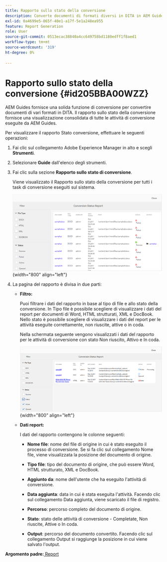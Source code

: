 ```yaml
---
title: Rapporto sullo stato della conversione
description: Converte documenti di formati diversi in DITA in AEM Guides. Scopri come aggiungere filtri e visualizzare un rapporto sullo stato della conversione.
exl-id: 0a4699e5-865f-40e1-a17f-5e1a248ea955
feature: Report Generation
role: User
source-git-commit: 0513ecac38840a4cc649758bd1180edff1f8aed1
workflow-type: tm+mt
source-wordcount: '319'
ht-degree: 0%

---
```


# Rapporto sullo stato della conversione {#id205BBA00WZZ}

AEM Guides fornisce una solida funzione di conversione per convertire documenti di vari formati in DITA. Il rapporto sullo stato della conversione fornisce una visualizzazione consolidata di tutte le attività di conversione eseguite da AEM Guides.

Per visualizzare il rapporto Stato conversione, effettuare le seguenti operazioni:

1. Fai clic sul collegamento Adobe Experience Manager in alto e scegli **Strumenti**.

1. Selezionare **Guide** dall&#39;elenco degli strumenti.

1. Fai clic sulla sezione **Rapporto sullo stato di conversione**.

   Viene visualizzato il Rapporto sullo stato della conversione per tutti i task di conversione eseguiti sul sistema.

   ![](images/conversion-status-report.png){width="800" align="left"}

1. La pagina del rapporto è divisa in due parti:

   - **Filtro:**

     Puoi filtrare i dati del rapporto in base al tipo di file e allo stato della conversione. In Tipo file è possibile scegliere di visualizzare i dati del report per documenti di Word, HTML strutturati, XML e DocBook. Nello stato è possibile scegliere di visualizzare i dati del report per le attività eseguite correttamente, non riuscite, attive o in coda.

     Nella schermata seguente vengono visualizzati i dati del rapporto per le attività di conversione con stato Non riuscito, Attivo e In coda.

     ![](images/conversion-report-failed-active-queued.png){width="800" align="left"}

   - **Dati report:**

     I dati del rapporto contengono le colonne seguenti:

      - **Nome file**: nome del file di origine in cui è stato eseguito il processo di conversione. Se si fa clic sul collegamento Nome file, viene visualizzata la posizione del documento di origine.

      - **Tipo file**: tipo del documento di origine, che può essere Word, HTML strutturato, XML e DocBook.

      - **Aggiunto da**: nome dell&#39;utente che ha eseguito l&#39;attività di conversione.

      - **Data aggiunta**: data in cui è stata eseguita l&#39;attività. Facendo clic sul collegamento Data aggiunta, viene scaricato il file di registro.

      - **Percorso**: percorso completo del documento di origine.

      - **Stato**: stato delle attività di conversione - Completate, Non riuscite, Attive o In coda.

      - **Output**: percorso del documento convertito. Facendo clic sul collegamento Output si raggiunge la posizione in cui viene salvato l&#39;output.


**Argomento padre:**[ Report](reports-intro.md)
